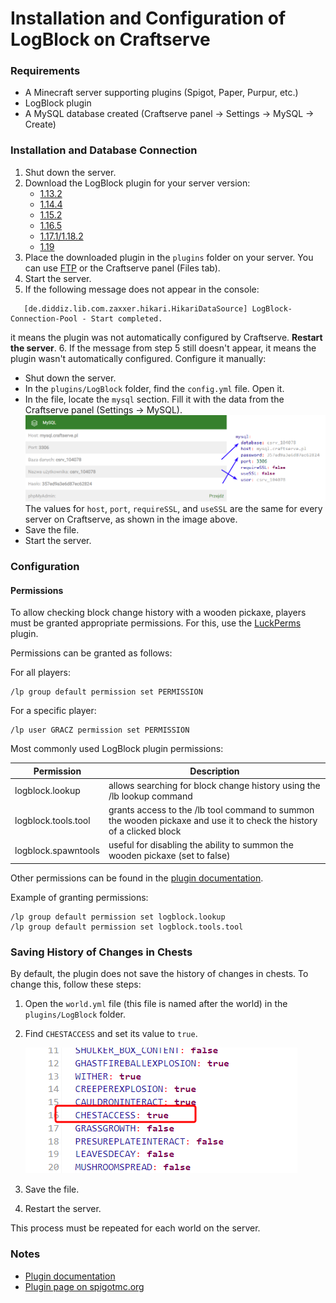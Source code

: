 # Installation and Configuration of LogBlock on Craftserve

### Requirements

* A Minecraft server supporting plugins (Spigot, Paper, Purpur, etc.)
* LogBlock plugin
* A MySQL database created (Craftserve panel -> Settings -> MySQL -> Create)

### Installation and Database Connection

1. Shut down the server.
2. Download the LogBlock plugin for your server version:
    - [1.13.2](https://www.iani.de/jenkins/job/LogBlock/64/artifact/target/LogBlock.jar)
    - [1.14.4](https://www.iani.de/jenkins/job/LogBlock/90/artifact/target/LogBlock.jar)
    - [1.15.2](https://www.iani.de/jenkins/job/LogBlock/99/artifact/target/LogBlock.jar)
    - [1.16.5](https://www.iani.de/jenkins/job/LogBlock/132/artifact/target/LogBlock.jar)
    - [1.17.1/1.18.2](https://www.iani.de/jenkins/job/LogBlock/161/artifact/target/LogBlock.jar)
    - [1.19](https://www.iani.de/jenkins/job/LogBlock/lastSuccessfulBuild/artifact/target/LogBlock.jar)
3. Place the downloaded plugin in the `plugins` folder on your server. You can use [FTP](ftp.md) or the Craftserve panel (Files tab).
4. Start the server.
5. If the following message does not appear in the console:
```
   [de.diddiz.lib.com.zaxxer.hikari.HikariDataSource] LogBlock-Connection-Pool - Start completed.
   ```
   it means the plugin was not automatically configured by Craftserve. **Restart the server**.
6. If the message from step 5 still doesn't appear, it means the plugin wasn't automatically configured. Configure it manually:
 - Shut down the server.
 - In the `plugins/LogBlock` folder, find the `config.yml` file. Open it.
 - In the file, locate the `mysql` section. Fill it with the data from the Craftserve panel (Settings -> MySQL).
 ![MySQL](../img/logblock/logblock_config.png)
   The values for `host`, `port`, `requireSSL`, and `useSSL` are the same for every server on Craftserve, as shown in the image above.
 - Save the file.
 - Start the server.

### Configuration

#### Permissions

To allow checking block change history with a wooden pickaxe, players must be granted appropriate permissions. For this, use the [LuckPerms](https://luckperms.net/) plugin.

Permissions can be granted as follows:

For all players:
```
/lp group default permission set PERMISSION
```

For a specific player:
```
/lp user GRACZ permission set PERMISSION
```

Most commonly used LogBlock plugin permissions:

| Permission           | Description                                                                                                            |
|----------------------|------------------------------------------------------------------------------------------------------------------------|
| logblock.lookup      | allows searching for block change history using the /lb lookup command                                                |
| logblock.tools.tool  | grants access to the /lb tool command to summon the wooden pickaxe and use it to check the history of a clicked block |
| logblock.spawntools  | useful for disabling the ability to summon the wooden pickaxe (set to false)                                           |

Other permissions can be found in the [plugin documentation](https://github.com/LogBlock/LogBlock/wiki/Permissions).

Example of granting permissions:
```
/lp group default permission set logblock.lookup
/lp group default permission set logblock.tools.tool
```
### Saving History of Changes in Chests

By default, the plugin does not save the history of changes in chests. To change this, follow these steps:

1. Open the `world.yml` file (this file is named after the world) in the `plugins/LogBlock` folder.
2. Find `CHESTACCESS` and set its value to `true`.

   ![image](../img/logblock/logblock_world_config.png)
3. Save the file.
4. Restart the server.

This process must be repeated for each world on the server.

### Notes

* [Plugin documentation](https://github.com/LogBlock/LogBlock/wiki)
* [Plugin page on spigotmc.org](https://www.spigotmc.org/resources/logblock.67333/)
